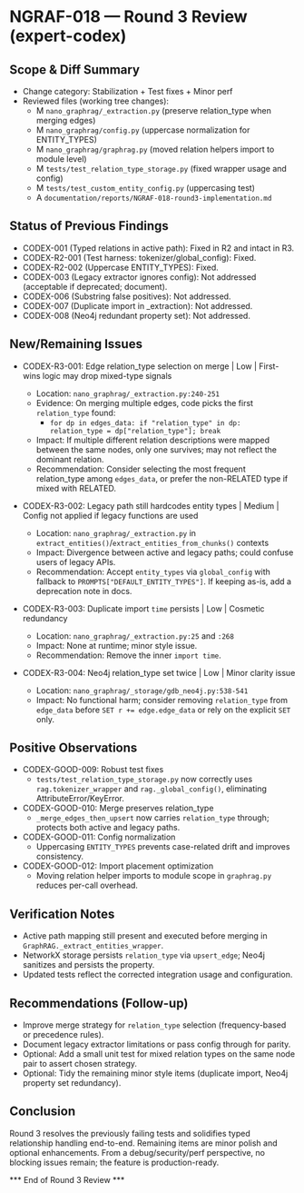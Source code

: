 # NGRAF-018 — Round 3 Review (expert-codex)

## Scope & Diff Summary

- Change category: Stabilization + Test fixes + Minor perf
- Reviewed files (working tree changes):
  - M `nano_graphrag/_extraction.py` (preserve relation_type when merging edges)
  - M `nano_graphrag/config.py` (uppercase normalization for ENTITY_TYPES)
  - M `nano_graphrag/graphrag.py` (moved relation helpers import to module level)
  - M `tests/test_relation_type_storage.py` (fixed wrapper usage and config)
  - M `tests/test_custom_entity_config.py` (uppercasing test)
  - A `documentation/reports/NGRAF-018-round3-implementation.md`

## Status of Previous Findings

- CODEX-001 (Typed relations in active path): Fixed in R2 and intact in R3.
- CODEX-R2-001 (Test harness: tokenizer/global_config): Fixed.
- CODEX-R2-002 (Uppercase ENTITY_TYPES): Fixed.
- CODEX-003 (Legacy extractor ignores config): Not addressed (acceptable if deprecated; document).
- CODEX-006 (Substring false positives): Not addressed.
- CODEX-007 (Duplicate import in _extraction): Not addressed.
- CODEX-008 (Neo4j redundant property set): Not addressed.

## New/Remaining Issues

- CODEX-R3-001: Edge relation_type selection on merge | Low | First-wins logic may drop mixed-type signals
  - Location: `nano_graphrag/_extraction.py:240-251`
  - Evidence: On merging multiple edges, code picks the first `relation_type` found:
    - `for dp in edges_data: if "relation_type" in dp: relation_type = dp["relation_type"]; break`
  - Impact: If multiple different relation descriptions were mapped between the same nodes, only one survives; may not reflect the dominant relation.
  - Recommendation: Consider selecting the most frequent relation_type among `edges_data`, or prefer the non-RELATED type if mixed with RELATED.

- CODEX-R3-002: Legacy path still hardcodes entity types | Medium | Config not applied if legacy functions are used
  - Location: `nano_graphrag/_extraction.py` in `extract_entities()`/`extract_entities_from_chunks()` contexts
  - Impact: Divergence between active and legacy paths; could confuse users of legacy APIs.
  - Recommendation: Accept `entity_types` via `global_config` with fallback to `PROMPTS["DEFAULT_ENTITY_TYPES"]`. If keeping as-is, add a deprecation note in docs.

- CODEX-R3-003: Duplicate import `time` persists | Low | Cosmetic redundancy
  - Location: `nano_graphrag/_extraction.py:25` and `:268`
  - Impact: None at runtime; minor style issue.
  - Recommendation: Remove the inner `import time`.

- CODEX-R3-004: Neo4j relation_type set twice | Low | Minor clarity issue
  - Location: `nano_graphrag/_storage/gdb_neo4j.py:538-541`
  - Impact: No functional harm; consider removing `relation_type` from `edge_data` before `SET r += edge.edge_data` or rely on the explicit `SET` only.

## Positive Observations

- CODEX-GOOD-009: Robust test fixes
  - `tests/test_relation_type_storage.py` now correctly uses `rag.tokenizer_wrapper` and `rag._global_config()`, eliminating AttributeError/KeyError.
- CODEX-GOOD-010: Merge preserves relation_type
  - `_merge_edges_then_upsert` now carries `relation_type` through; protects both active and legacy paths.
- CODEX-GOOD-011: Config normalization
  - Uppercasing `ENTITY_TYPES` prevents case-related drift and improves consistency.
- CODEX-GOOD-012: Import placement optimization
  - Moving relation helper imports to module scope in `graphrag.py` reduces per-call overhead.

## Verification Notes

- Active path mapping still present and executed before merging in `GraphRAG._extract_entities_wrapper`.
- NetworkX storage persists `relation_type` via `upsert_edge`; Neo4j sanitizes and persists the property.
- Updated tests reflect the corrected integration usage and configuration.

## Recommendations (Follow-up)

- Improve merge strategy for `relation_type` selection (frequency-based or precedence rules).
- Document legacy extractor limitations or pass config through for parity.
- Optional: Add a small unit test for mixed relation types on the same node pair to assert chosen strategy.
- Optional: Tidy the remaining minor style items (duplicate import, Neo4j property set redundancy).

## Conclusion

Round 3 resolves the previously failing tests and solidifies typed relationship handling end-to-end. Remaining items are minor polish and optional enhancements. From a debug/security/perf perspective, no blocking issues remain; the feature is production-ready.

*** End of Round 3 Review ***

